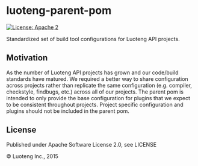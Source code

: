 luoteng-parent-pom
==============

<a href="https://raw.githubusercontent.com/suetming/luoteng-parent-pom/master/LICENSE">
    <img src="https://img.shields.io/hexpm/l/plug.svg"
         alt="License: Apache 2">
</a>

Standardized set of build tool configurations for Luoteng API projects.

Motivation
-----

As the number of Luoteng API projects has grown and our code/build standards have matured.  We required a better way to share configuration across projects rather than replicate the same configuration (e.g. compiler, checkstyle, findbugs, etc.) across all of our projects.  The parent pom is intended to only provide the base configuration for plugins that we expect to be consistent throughout projects. Project specific configuration and plugins should not be included in the parent pom.

License
-------

Published under Apache Software License 2.0, see LICENSE

&copy; Luoteng Inc., 2015